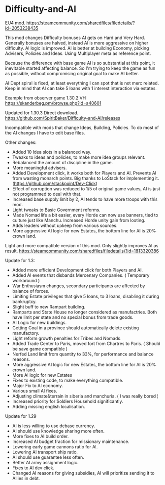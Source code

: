 # Difficulty-and-AI
EU4 mod. https://steamcommunity.com/sharedfiles/filedetails/?id=2053238435

This mod changes Difficulty bonuses AI gets on Hard and Very Hard. Generally bonuses are halved, instead AI is more aggressive on higher difficulty.
AI logic is improved. AI is better at building Economy, picking Advisers, Policies and Ideas. Using Multiplayer meta as reference point.

Because the difference with base game AI is so substantial at this point, it inevitable started affecting balance. So I'm trying to keep the game as fun as possible, without compromising original goal to make AI better.

AI Dept spiral is fixed, at least everything I can spot that is not merc related. Keep in mind that AI can take 5 loans with 1 interest interaction via estates.

Example from observer game 1.30.2 VH
https://skanderbeg.pm/browse.php?id=a40601

Updated for 1.30.3
Direct download.
https://github.com/SpiritBaker/Difficulty-and-AI/releases

Incompatible with mods that change Ideas, Building, Policies. To do most of the AI changes I have to edit base files.

Other changes:
- Added 10 Idea slots in a balanced way.
- Tweaks to ideas and policies, to make more idea groups relevant.
- Rebalanced the amount of discipline in the game.
- More meaningful advisers.
- Added Development click, it works both for Players and AI. Prevents AI from wasting monarch points. Big thanks to LoStack for implementing it. (https://github.com/stackpoint/Dev-Click)
- Effect of corruption was reduced to 1/5 of original game values, AI is just not programmed to deal with that.
- Increased base supply limit by 2, AI tends to have more troops with this mod.
- Light tweaks to Basic Government reforms.
- Made Nomad life a bit easier, every Horde can now use banners, tied to culture just like Manchu. Increased Horde unity gain from looting.
- Adds leaders without upkeep from various sources.
- More aggressive AI logic for new Estates, the bottom line for AI is 20% crown land.



Light and more compatible version of this mod. Only slightly improves AI as result.
https://steamcommunity.com/sharedfiles/filedetails/?id=1813320386



Update for 1.3:
- Added more efficient Development click for both Players and AI.
- Added AI events that disbands Mercenary Companies. ( Temporary workaround )
- War Enthusiasm changes, secondary participants are affected by balance of forces.
- Limiting Estate privileges that give 5 loans, to 3 loans, disabling it during bankruptcy. 
- Slight buff to new Rampart building.
-	Ramparts and State House no longer considered as manufactries. Both have limit per state and no special bonus from trade goods.
-	AI Logic for new buildings.
-	Getting Coal in a province should automatically delete existing manufactory.
-	Light reform growth penalties for Tribes and Nomads.
-	Added Trade Center to Paris, moved fort from Chartres to Paris. ( Should be save game compatible )
-	Nerfed Land limit from quantity to 33%, for performance and balance reasons.
-	More aggressive AI logic for new Estates, the bottom line for AI is 20% crown land.
-	More AI logic for new Estates
-	Fixes to existing code, to make everything compatible.
-	Major Fix to AI economy.
-	Various small AI fixes.
-	Adjusting climate&terrain in siberia and manchuria. ( I was really bored )
-	Increased priority for Soldiers Household significantly.
- Adding missing english localisation.

Update for 1.29

- AI is less willing to use debase currency.
- AI should use knowledge sharing more often.
- More fixes to AI build order.
- Increased AI budget fraction for missionary maintenance.
- Lowering early game cannons ratio for AI.
- Lowering AI transport ship ratio.
- AI should use guarantee less often.
- Better AI army assignment logic.
- Fixes to AI dev click.
- Changed AI reasons for giving subsidies, AI will prioritize sending it to Allies in debt.
